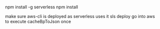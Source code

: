npm install -g serverless
npm install

make sure aws-cli is deployed as serverless uses it
sls deploy
go into aws to execute cacheBpToJson once